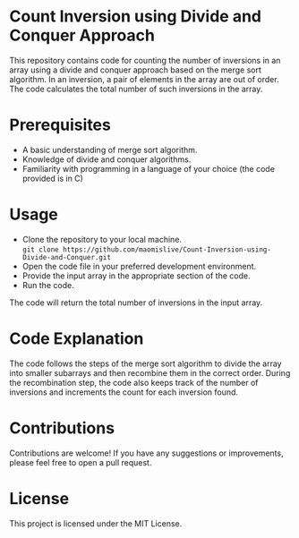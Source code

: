 # Count Inversion using Divide and Conquer Approach

This repository contains code for counting the number of inversions in an array using a divide and conquer approach based on the merge sort algorithm. In an inversion, a pair of elements in the array are out of order. The code calculates the total number of such inversions in the array.

# Prerequisites
* A basic understanding of merge sort algorithm.  
* Knowledge of divide and conquer algorithms.  
* Familiarity with programming in a language of your choice (the code provided is in C)  
  
# Usage
* Clone the repository to your local machine.  
```git clone https://github.com/maomislive/Count-Inversion-using-Divide-and-Conquer.git```  
* Open the code file in your preferred development environment.  
* Provide the input array in the appropriate section of the code.  
* Run the code.  
  
The code will return the total number of inversions in the input array.  

# Code Explanation
The code follows the steps of the merge sort algorithm to divide the array into smaller subarrays and then recombine them in the correct order. During the recombination step, the code also keeps track of the number of inversions and increments the count for each inversion found.  

# Contributions
Contributions are welcome! If you have any suggestions or improvements, please feel free to open a pull request.  

# License
This project is licensed under the MIT License.  
